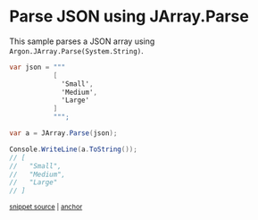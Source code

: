 # Parse JSON using JArray.Parse

This sample parses a JSON array using `Argon.JArray.Parse(System.String)`.

<!-- snippet: ParseJsonArray -->
<a id='snippet-parsejsonarray'></a>
```cs
var json = """
           [
             'Small',
             'Medium',
             'Large'
           ]
           """;

var a = JArray.Parse(json);

Console.WriteLine(a.ToString());
// [
//   "Small",
//   "Medium",
//   "Large"
// ]
```
<sup><a href='/src/ArgonTests/Documentation/Samples/Linq/ParseJsonArray.cs#L12-L31' title='Snippet source file'>snippet source</a> | <a href='#snippet-parsejsonarray' title='Start of snippet'>anchor</a></sup>
<!-- endSnippet -->
